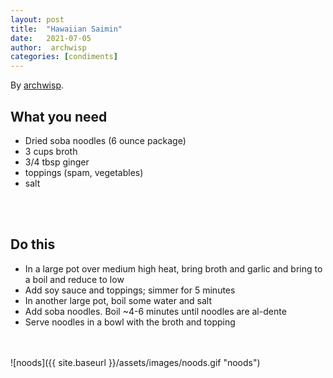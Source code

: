 ```yaml
---
layout: post
title:  "Hawaiian Saimin"
date:   2021-07-05
author:  archwisp
categories: [condiments]
---
```


By [archwisp](https://twitter.com/archwisp).

## What you need
* Dried soba noodles (6 ounce package)
* 3 cups broth
* 3/4 tbsp ginger
* toppings (spam, vegetables)
* salt
<br/>
<br/>



## Do this
* In a large pot over medium high heat, bring broth and garlic and bring to a boil and reduce to low
* Add soy sauce and toppings; simmer for 5 minutes
* In another large pot, boil some water and salt
* Add soba noodles. Boil ~4-6 minutes until noodles are al-dente
* Serve noodles in a bowl with the broth and topping
<br/>
<br/>
![noods]({{ site.baseurl }}/assets/images/noods.gif "noods")
